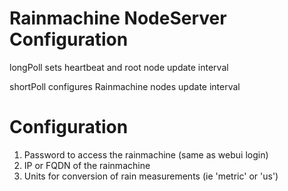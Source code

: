 
# Rainmachine NodeServer Configuration
longPoll sets heartbeat and root node update interval

shortPoll configures Rainmachine nodes update interval

# Configuration
1. Password to access the rainmachine (same as webui login)
2. IP or FQDN of the rainmachine 
3. Units for conversion of rain measurements (ie 'metric' or 'us')

